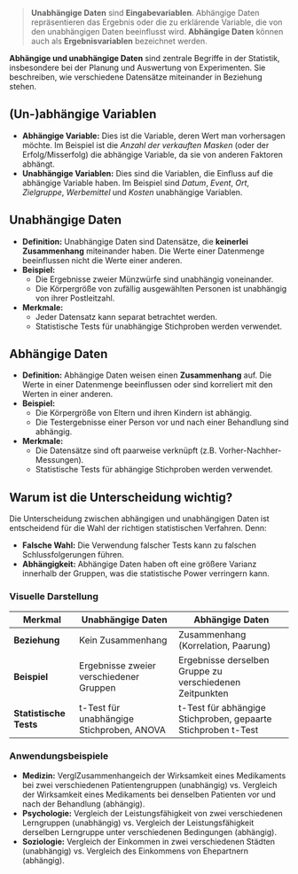 > **Unabhängige Daten** sind **Eingabevariablen**. Abhängige Daten repräsentieren das Ergebnis oder die zu erklärende Variable, die von den unabhängigen Daten beeinflusst wird. **Abhängige Daten** können auch als **Ergebnisvariablen** bezeichnet werden.

**Abhängige und unabhängige Daten** sind zentrale Begriffe in der Statistik, insbesondere bei der Planung und Auswertung von Experimenten. Sie beschreiben, wie verschiedene Datensätze miteinander in Beziehung stehen.

## (Un-)abhängige Variablen
- **Abhängige Variable:** Dies ist die Variable, deren Wert man vorhersagen möchte. Im Beispiel ist die _Anzahl der verkauften Masken_ (oder der Erfolg/Misserfolg) die abhängige Variable, da sie von anderen Faktoren abhängt.
- **Unabhängige Variablen:** Dies sind die Variablen, die Einfluss auf die abhängige Variable haben. Im Beispiel sind _Datum_, _Event_, _Ort_, _Zielgruppe_, _Werbemittel_ und _Kosten_ unabhängige Variablen.

## Unabhängige Daten
- **Definition:** Unabhängige Daten sind Datensätze, die **keinerlei Zusammenhang** miteinander haben. Die Werte einer Datenmenge beeinflussen nicht die Werte einer anderen.
- **Beispiel:**
    - Die Ergebnisse zweier Münzwürfe sind unabhängig voneinander.
    - Die Körpergröße von zufällig ausgewählten Personen ist unabhängig von ihrer Postleitzahl.
- **Merkmale:**
    - Jeder Datensatz kann separat betrachtet werden.
    - Statistische Tests für unabhängige Stichproben werden verwendet.

## Abhängige Daten
- **Definition:** Abhängige Daten weisen einen **Zusammenhang** auf. Die Werte in einer Datenmenge beeinflussen oder sind korreliert mit den Werten in einer anderen.
- **Beispiel:**
    - Die Körpergröße von Eltern und ihren Kindern ist abhängig.
    - Die Testergebnisse einer Person vor und nach einer Behandlung sind abhängig.
- **Merkmale:**
    - Die Datensätze sind oft paarweise verknüpft (z.B. Vorher-Nachher-Messungen).
    - Statistische Tests für abhängige Stichproben werden verwendet.

## Warum ist die Unterscheidung wichtig?
Die Unterscheidung zwischen abhängigen und unabhängigen Daten ist entscheidend für die Wahl der richtigen statistischen Verfahren. Denn:

- **Falsche Wahl:** Die Verwendung falscher Tests kann zu falschen Schlussfolgerungen führen.
- **Abhängigkeit:** Abhängige Daten haben oft eine größere Varianz innerhalb der Gruppen, was die statistische Power verringern kann.

### Visuelle Darstellung

| Merkmal                | Unabhängige Daten                         | Abhängige Daten                                               |
| ---------------------- | ----------------------------------------- | ------------------------------------------------------------- |
| **Beziehung**          | Kein Zusammenhang                         | Zusammenhang (Korrelation, Paarung)                           |
| **Beispiel**           | Ergebnisse zweier verschiedener Gruppen   | Ergebnisse derselben Gruppe zu verschiedenen Zeitpunkten      |
| **Statistische Tests** | t-Test für unabhängige Stichproben, ANOVA | t-Test für abhängige Stichproben, gepaarte Stichproben t-Test |

### Anwendungsbeispiele
- **Medizin:** VerglZusammenhangeich der Wirksamkeit eines Medikaments bei zwei verschiedenen Patientengruppen (unabhängig) vs. Vergleich der Wirksamkeit eines Medikaments bei denselben Patienten vor und nach der Behandlung (abhängig).
- **Psychologie:** Vergleich der Leistungsfähigkeit von zwei verschiedenen Lerngruppen (unabhängig) vs. Vergleich der Leistungsfähigkeit derselben Lerngruppe unter verschiedenen Bedingungen (abhängig).
- **Soziologie:** Vergleich der Einkommen in zwei verschiedenen Städten (unabhängig) vs. Vergleich des Einkommens von Ehepartnern (abhängig).

